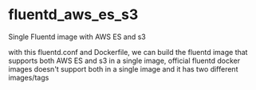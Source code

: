 # fluentd_aws_es_s3
Single Fluentd image with AWS ES and s3

with this fluentd.conf and Dockerfile, we can build the fluentd image that supports both AWS ES and s3 in a single image, official fluentd docker images doesn't support both in a single image and it has two different images/tags
